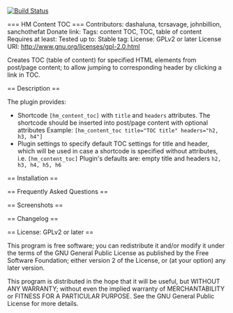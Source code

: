 [![Build Status](https://travis-ci.org/dashaluna/hm-content-toc.svg?branch=master)](https://travis-ci.org/dashaluna/hm-content-toc)

=== HM Content TOC ===
Contributors: dashaluna, tcrsavage, johnbillion, sanchothefat
Donate link:
Tags: content TOC, TOC, table of content
Requires at least:
Tested up to:
Stable tag:
License: GPLv2 or later
License URI: http://www.gnu.org/licenses/gpl-2.0.html

Creates TOC (table of content) for specified HTML elements from post/page content; to allow jumping to corresponding header by clicking a link in TOC.

== Description ==

The plugin provides:

* Shortcode `[hm_content_toc]` with `title` and `headers` attributes.
 The shortcode should be inserted into post/page content with optional attributes
 Example: `[hm_content_toc title="TOC title" headers="h2, h3, h4"]`
* Plugin settings to specify default TOC settings for title and header, which will
 be used in case a shortcode is specified without attributes, i.e. `[hm_content_toc]`
 Plugin's defaults are: empty title and headers `h2, h3, h4, h5, h6`

== Installation ==

== Frequently Asked Questions ==

== Screenshots ==

== Changelog ==

== License: GPLv2 or later ==

This program is free software; you can redistribute it and/or modify
it under the terms of the GNU General Public License as published by
the Free Software Foundation; either version 2 of the License, or
(at your option) any later version.

This program is distributed in the hope that it will be useful,
but WITHOUT ANY WARRANTY; without even the implied warranty of
MERCHANTABILITY or FITNESS FOR A PARTICULAR PURPOSE.  See the
GNU General Public License for more details.
